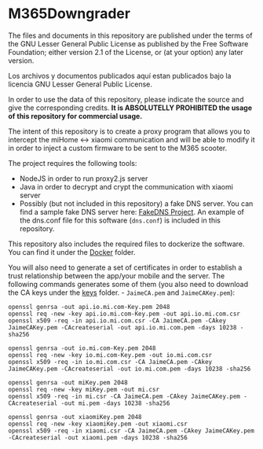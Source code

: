 # M365Downgrader

The files and documents in this repository are published under the terms of the GNU Lesser General Public License as published by the Free Software Foundation; either version 2.1 of the License, or (at your option) any later version.

Los archivos y documentos publicados aquí estan publicados bajo la licencia GNU Lesser General Public License.

In order to use the data of this repository, please indicate the source and give the corresponding credits.
**It is ABSOLUTELLY PROHIBITED the usage of this repository for commercial usage.**

The intent of this repository is to create a proxy program that allows you to intercept the miHome <-> xiaomi communication and will be able to modify it in order to inject a custom firmware to be sent to the M365 scooter.

The project requires the following tools:
- NodeJS in order to run proxy2.js server
- Java in order to decrypt and crypt the communication with xiaomi server
- Possibly (but not included in this repository) a fake DNS server. You can find a sample fake DNS server here: [FakeDNS Project](https://github.com/Crypt0s/FakeDns). An example of the dns.conf file for this software (```dns.conf```) is included in this repository.

This repository also includes the required files to dockerize the software. You can find it under the [Docker](docker/) folder.

You will also need to generate a set of certificates in order to establish a trust relationship between the app/your mobile and the server. The following commands generates some of them (you also need to download the CA keys under the [keys](keys/) folder. - ```JaimeCA.pem``` and ```JaimeCAKey.pem```):

```
openssl genrsa -out api.io.mi.com-Key.pem 2048
openssl req -new -key api.io.mi.com-Key.pem -out api.io.mi.com.csr
openssl x509 -req -in api.io.mi.com.csr -CA JaimeCA.pem -CAkey JaimeCAKey.pem -CAcreateserial -out api.io.mi.com.pem -days 10238 -sha256

openssl genrsa -out io.mi.com-Key.pem 2048
openssl req -new -key io.mi.com-Key.pem -out io.mi.com.csr
openssl x509 -req -in io.mi.com.csr -CA JaimeCA.pem -CAkey JaimeCAKey.pem -CAcreateserial -out io.mi.com.pem -days 10238 -sha256

openssl genrsa -out miKey.pem 2048
openssl req -new -key miKey.pem -out mi.csr
openssl x509 -req -in mi.csr -CA JaimeCA.pem -CAkey JaimeCAKey.pem -CAcreateserial -out mi.pem -days 10238 -sha256

openssl genrsa -out xiaomiKey.pem 2048
openssl req -new -key xiaomiKey.pem -out xiaomi.csr
openssl x509 -req -in xiaomi.csr -CA JaimeCA.pem -CAkey JaimeCAKey.pem -CAcreateserial -out xiaomi.pem -days 10238 -sha256
```
